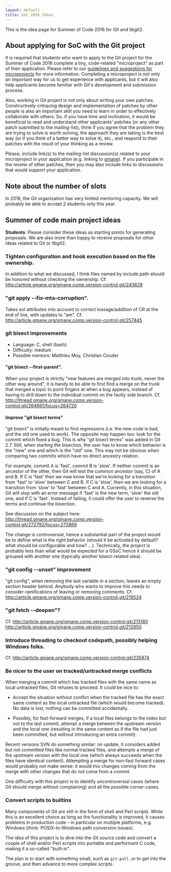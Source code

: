 ```yaml
---
layout: default
title: SoC 2016 Ideas
---
```


This is the idea page for Summer of Code 2016 for Git and libgit2.

## About applying for SoC with the Git project

It is required that students who want to apply to the Git
project for the Summer of Code 2016 complete a tiny, code-related
"microproject" as part of their application.  Please refer to our
[guidelines and suggestions for microprojects](http://git.github.io/SoC-2016-Microprojects.html)
for more information. Completing a microproject is not only an important
way for us to get experience with applicants, but it will also help
applicants become familiar with Git's development and submission
process.

Also, working in Git project is not only about writing your own
patches. Constructively critiquing design and implementation of
patches by other people is also an important skill you need to learn
in order to effectively collaborate with others. So, if you have time
and inclination, it would be beneficial to read and understand other
applicants' patches (or any other patch submitted to the mailing-list),
think if you agree that the problem they are trying to solve is worth
solving, the approach they are taking is the best way (or if you think
of a better way to solve it), etc., and respond to their patches with
the result of your thinking as a review.

Please, include link(s) to the mailing-list discussion(s) related to
your microproject in your application (e.g. linking to
[gmane](http://news.gmane.org/gmane.comp.version-control.git)). If you
participate in the review of other patches, then you may also include
links to discussions that would support your application.

## Note about the number of slots

In 2016, the Git organization has very limited mentoring capacity.
We will probably be able to accept 2 students only this year.

## Summer of code main project ideas

**Students**: Please consider these ideas as starting points for
generating proposals.  We are also more than happy to receive
proposals for other ideas related to Git or libgit2.

### Tighten configuration and hook execution based on the file ownership.

In addition to what we discussed, I think files named by include.path
should be honored without checking the ownership.  Cf. <http://article.gmane.org/gmane.comp.version-control.git/243628>

### "git apply --fix-mta-corruption".

Takes eol attributes into account to correct lossage/addition of CR at
the end of line, with updates to "am".  Cf. <http://article.gmane.org/gmane.comp.version-control.git/257445>

### git bisect improvements

 - Language: C, shell (bash)
 - Difficulty: medium
 - Possible mentors: Matthieu Moy, Christian Couder

#### "git bisect --first-parent".

When your project is strictly "new features are merged into trunk,
never the other way around", it is handy to be able to first find
a merge on the trunk that merged a topic to point fingers at when
a bug appears, instead of having to drill down to the individual
commit on the faulty side branch. Cf.  <http://thread.gmane.org/gmane.comp.version-control.git/264661/focus=264720>

#### Improve "git bisect terms"

"git bisect" is initially meant to find regressions (i.e. the new code
is bad, and the old one used to work). The opposite may happen too:
look for the commit which fixed a bug. This is why "git bisect terms"
was added in Git 2.7. Still, when starting the bisection, the user has
to know which behavior is the "new" one and which is the "old" one.
This may not be obvious when comparing two commits which have no
direct ancestry relation.

For example, commit A is 'fast', commit B is 'slow'. If neither commit
is an ancestor of the other, then Git will test the common ancestor
(say, C) of A and B. If C is 'fast' then we now know that we're
looking for a transition from 'fast' to 'slow' between C and B. If C
is 'slow', then we are looking for a transition from 'slow' to 'fast'
between C and A. Currently, in this situation, Git will stop with an
error message if 'fast' is the new term, 'slow' the old one, and if C
is 'fast'. Instead of failing, it could offer the user to reverse the
terms and continue the bisection.

See discussion on the subject here:
http://thread.gmane.org/gmane.comp.version-control.git/272792/focus=272869

The change is controversial, hence a substantial part of the project
would be to define what is the right behavior (should it be activated
by default? what should be configurable and how? ...). Technically,
the project is probably less than what would be expected for a GSoC
hence it should be grouped with another one (typically another
bisect-related idea).

### "git config --unset" improvement

"git config", when removing the last variable in a section, leaves an
empty section header behind. Anybody who wants to improve this needs
to consider ramifications of leaving or removing comments.
Cf. <http://article.gmane.org/gmane.comp.version-control.git/219524>

### "git fetch --deepen"?

Cf. <http://article.gmane.org/gmane.comp.version-control.git/213180> <http://article.gmane.org/gmane.comp.version-control.git/212950>

### Introduce threading to checkout codepath, possibly helping Windows folks.

Cf. <http://article.gmane.org/gmane.comp.version-control.git/235874>

### Be nicer to the user on tracked/untracked merge conflicts

When merging a commit which has tracked files with the same name as
local untracked files, Git refuses to proceed. It could be nice to:

 - Accept the situation without conflict when the tracked file has the
   exact same content as the local untracked file (which would become
   tracked). No data is lost, nothing can be committed accidentally.

 - Possibly, for fast-forward merges, if a local files belongs to the
   index but not to the last commit, attempt a merge between the
   upstream version and the local one (resulting in the same content
   as if the file had just been committed, but without introducing an
   extra commit).

Recent versions SVN do something similar: on update, it considers
added but not committed files like normal tracked files, and attempts
a merge of the upstream version with the local one (which always
succeeds when the files have identical content). Attempting a merge
for non-fast forward cases would probably not make sense: it would mix
changes coming from the merge with other changes that do not come from
a commit.

One difficulty with this project is to identify uncontroversial cases
(where Git should merge without complaining) and all the possible
corner-cases.

### Convert scripts to builtins

Many components of Git are still in the form of shell and Perl scripts.
While this is an excellent choice as long as the functionality is
improved, it causes problems in production code – in particular on
multiple platforms, e.g. Windows (think: POSIX-to-Windows path
conversion issues).

The idea of this project is to dive into the Git source code and
convert a couple of shell and/or Perl scripts into portable and
performant C code, making it a so-called "built-in".

The plan is to start with something small, such as `git-pull.sh` to
get into the groove, and then advance to more complex scripts.
